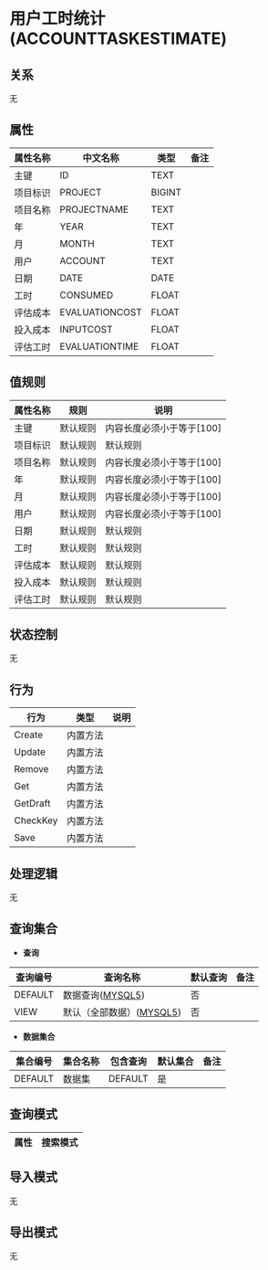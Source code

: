 # 用户工时统计(ACCOUNTTASKESTIMATE)

  

## 关系
无

## 属性

| 属性名称        |    中文名称    | 类型     |  备注  |
| --------   |------------| -----   |  -------- | 
|主键|ID|TEXT|&nbsp;|
|项目标识|PROJECT|BIGINT|&nbsp;|
|项目名称|PROJECTNAME|TEXT|&nbsp;|
|年|YEAR|TEXT|&nbsp;|
|月|MONTH|TEXT|&nbsp;|
|用户|ACCOUNT|TEXT|&nbsp;|
|日期|DATE|DATE|&nbsp;|
|工时|CONSUMED|FLOAT|&nbsp;|
|评估成本|EVALUATIONCOST|FLOAT|&nbsp;|
|投入成本|INPUTCOST|FLOAT|&nbsp;|
|评估工时|EVALUATIONTIME|FLOAT|&nbsp;|

## 值规则
| 属性名称    | 规则    |  说明  |
| --------   |------------| ----- | 
|主键|默认规则|内容长度必须小于等于[100]|
|项目标识|默认规则|默认规则|
|项目名称|默认规则|内容长度必须小于等于[100]|
|年|默认规则|内容长度必须小于等于[100]|
|月|默认规则|内容长度必须小于等于[100]|
|用户|默认规则|内容长度必须小于等于[100]|
|日期|默认规则|默认规则|
|工时|默认规则|默认规则|
|评估成本|默认规则|默认规则|
|投入成本|默认规则|默认规则|
|评估工时|默认规则|默认规则|

## 状态控制

无


## 行为
| 行为    | 类型    |  说明  |
| --------   |------------| ----- | 
|Create|内置方法|&nbsp;|
|Update|内置方法|&nbsp;|
|Remove|内置方法|&nbsp;|
|Get|内置方法|&nbsp;|
|GetDraft|内置方法|&nbsp;|
|CheckKey|内置方法|&nbsp;|
|Save|内置方法|&nbsp;|

## 处理逻辑
无

## 查询集合

* **查询**

| 查询编号 | 查询名称       | 默认查询 |   备注|
| --------  | --------   | --------   | ----- |
|DEFAULT|数据查询([MYSQL5](../../appendix/query_MYSQL5.md#AccountTaskestimate_Default))|否|&nbsp;|
|VIEW|默认（全部数据）([MYSQL5](../../appendix/query_MYSQL5.md#AccountTaskestimate_View))|否|&nbsp;|

* **数据集合**

| 集合编号 | 集合名称   |  包含查询  | 默认集合 |   备注|
| --------  | --------   | -------- | --------   | ----- |
|DEFAULT|数据集|DEFAULT|是|&nbsp;|

## 查询模式
| 属性      |    搜索模式     |
| --------   |------------|

## 导入模式
无


## 导出模式
无
